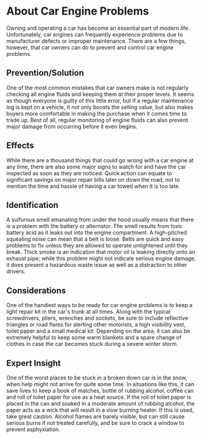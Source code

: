# About Car Engine Problems

Owning and operating a car has become an essential part of modern life. Unfortunately, car engines can frequently experience problems due to manufacturer defects or improper maintenance. There are a few things, however, that car owners can do to prevent and control car engine problems.

## Prevention/Solution

One of the most common mistakes that car owners make is not regularly checking all engine fluids and keeping them at their proper levels. It seems as though everyone is guilty of this little error, but if a regular maintenance log is kept on a vehicle, it not only boosts the selling value, but also makes buyers more comfortable in making the purchase when it comes time to trade up. Best of all, regular monitoring of engine fluids can also prevent major damage from occurring before it even begins.

## Effects

While there are a thousand things that could go wrong with a car engine at any time, there are also some major signs to watch for and have the car inspected as soon as they are noticed. Quick action can equate to significant savings on major repair bills later on down the road, not to mention the time and hassle of having a car towed when it is too late.

## Identification

A sulfurous smell emanating from under the hood usually means that there is a problem with the battery or alternator. The smell results from toxic battery acid as it leaks out into the engine compartment. A high-pitched squealing noise can mean that a belt is loose. Belts are quick and easy problems to fix unless they are allowed to operate untightened until they break. Thick smoke is an indication that motor oil is leaking directly onto an exhaust pipe; while this problem might not indicate serious engine damage, it does present a hazardous waste issue as well as a distraction to other drivers.

## Considerations

One of the handiest ways to be ready for car engine problems is to keep a light repair kit in the car's trunk at all times. Along with the typical screwdrivers, pliers, wrenches and sockets, be sure to include reflective triangles or road flares for alerting other motorists, a high visibility vest, toilet paper and a small medical kit. Depending on the area, it can also be extremely helpful to keep some warm blankets and a spare change of clothes in case the car becomes stuck during a severe winter storm.

## Expert Insight

One of the worst places to be stuck in a broken down car is in the snow, when help might not arrive for quite some time. In situations like this, it can save lives to keep a book of matches, bottle of rubbing alcohol, coffee can and roll of toilet paper for use as a heat source. If the roll of toilet paper is placed in the can and soaked in a moderate amount of rubbing alcohol, the paper acts as a wick that will result in a slow burning heater. If this is used, take great caution. Alcohol flames are barely visible, but can still cause serious burns if not treated carefully, and be sure to crack a window to prevent asphyxiation.

